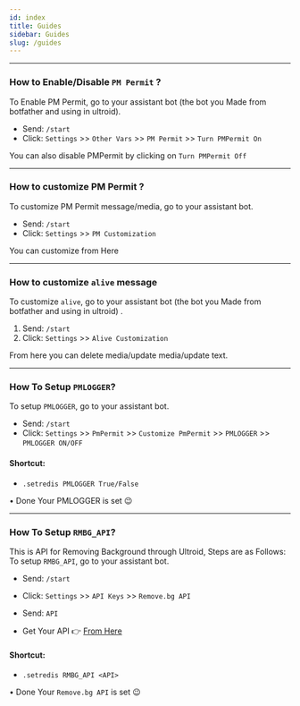 ```yaml
---
id: index
title: Guides
sidebar: Guides
slug: /guides
---
```


---

### How to Enable/Disable `PM Permit` ?

To Enable PM Permit, go to your assistant bot (the bot you Made from botfather and using in ultroid). 
- Send: `/start`
- Click: `Settings` >> `Other Vars` >> `PM Permit` >> `Turn PMPermit On`

You can also disable PMPermit by clicking on `Turn PMPermit Off`

---

### How to customize PM Permit ?

To customize PM Permit message/media, go to your assistant bot.
- Send: `/start`
- Click: `Settings` >> `PM Customization`

You can customize from Here

---

### How to customize `alive` message

To customize `alive`, go to your assistant bot (the bot you Made from botfather and using in ultroid) . 
1) Send: `/start`
2) Click: `Settings` >> `Alive Customization`

From here you can delete media/update media/update text.

---

### How To Setup `PMLOGGER`?

To setup `PMLOGGER`, go to your assistant bot.
- Send: `/start`
- Click: `Settings` >> `PmPermit` >> `Customize PmPermit` >> `PMLOGGER` >> `PMLOGGER ON/OFF`

#### Shortcut:
- `.setredis PMLOGGER True/False`

• Done Your PMLOGGER is set 😉

---

### How To Setup `RMBG_API`?

This is API for Removing Background through Ultroid, Steps are as Follows: 
To setup `RMBG_API`, go to your assistant bot.
- Send: `/start`
- Click: `Settings` >> `API Keys` >> `Remove.bg API`
- Send: `API`

- Get Your API  👉 [From Here](https://remove.bg/api)

#### Shortcut:
- `.setredis RMBG_API <API>`

• Done Your `Remove.bg API` is set 😉
